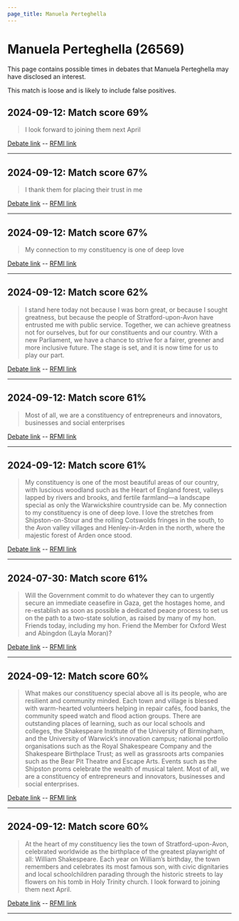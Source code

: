 ```yaml
---
page_title: Manuela Perteghella
---
```


# Manuela Perteghella  (26569)

This page contains possible times in debates that Manuela Perteghella may have disclosed an interest.

This match is loose and is likely to include false positives. 



## 2024-09-12: Match score 69%

>I look forward to joining them next April

[Debate link](https://www.theyworkforyou.com/debates/?id=2024-09-12b.1066.1)  --  [RFMI link](https://www.theyworkforyou.com/mp/26569/register)


---



## 2024-09-12: Match score 67%

>I thank them for placing their trust in me

[Debate link](https://www.theyworkforyou.com/debates/?id=2024-09-12b.1066.1)  --  [RFMI link](https://www.theyworkforyou.com/mp/26569/register)


---



## 2024-09-12: Match score 67%

>My connection to my constituency is one of deep love

[Debate link](https://www.theyworkforyou.com/debates/?id=2024-09-12b.1066.1)  --  [RFMI link](https://www.theyworkforyou.com/mp/26569/register)


---



## 2024-09-12: Match score 62%

>I stand here today not because I was born great, or because I sought greatness, but because the people of Stratford-upon-Avon have entrusted me with public service. Together, we can achieve greatness not for ourselves, but for our constituents and our country. With a new Parliament, we have a chance to strive for a fairer, greener and more inclusive future. The stage is set, and it is now time for us to play our part.

[Debate link](https://www.theyworkforyou.com/debates/?id=2024-09-12b.1066.1)  --  [RFMI link](https://www.theyworkforyou.com/mp/26569/register)


---



## 2024-09-12: Match score 61%

>Most of all, we are a constituency of entrepreneurs and innovators, businesses and social enterprises

[Debate link](https://www.theyworkforyou.com/debates/?id=2024-09-12b.1066.1)  --  [RFMI link](https://www.theyworkforyou.com/mp/26569/register)


---



## 2024-09-12: Match score 61%

>My constituency is one of the most beautiful areas of our country, with luscious woodland such as the Heart of England forest, valleys lapped by rivers and brooks, and fertile farmland—a landscape special as only the Warwickshire countryside can be. My connection to my constituency is one of deep love. I love the stretches  from Shipston-on-Stour and the rolling Cotswolds fringes in the south, to the Avon valley villages and Henley-in-Arden in the north, where the majestic forest of Arden once stood.

[Debate link](https://www.theyworkforyou.com/debates/?id=2024-09-12b.1066.1)  --  [RFMI link](https://www.theyworkforyou.com/mp/26569/register)


---



## 2024-07-30: Match score 61%

>Will the Government commit to do whatever they can to urgently secure an immediate ceasefire in Gaza, get the hostages home, and re-establish as soon as possible a dedicated peace process to set us on the path to a two-state solution, as raised by many of my hon. Friends today, including my hon. Friend the Member for Oxford West and Abingdon (Layla Moran)?

[Debate link](https://www.theyworkforyou.com/debates/?id=2024-07-30c.1167.2)  --  [RFMI link](https://www.theyworkforyou.com/mp/26569/register)


---



## 2024-09-12: Match score 60%

>What makes our constituency special above all is its people, who are resilient and community minded. Each town and village is blessed with warm-hearted volunteers helping in repair cafés, food banks, the community speed watch and flood action groups. There are outstanding places of learning, such as our local schools and colleges, the Shakespeare Institute of the University of Birmingham, and the University of Warwick’s innovation campus; national portfolio organisations such as the Royal Shakespeare Company and the Shakespeare Birthplace Trust; as well as grassroots arts companies such as the Bear Pit Theatre and Escape Arts. Events such as the Shipston proms celebrate the wealth of musical talent. Most of all, we are a constituency of entrepreneurs and innovators, businesses and social enterprises.

[Debate link](https://www.theyworkforyou.com/debates/?id=2024-09-12b.1066.1)  --  [RFMI link](https://www.theyworkforyou.com/mp/26569/register)


---



## 2024-09-12: Match score 60%

>At the heart of my constituency lies the town of Stratford-upon-Avon, celebrated worldwide as the birthplace of the greatest playwright of all: William Shakespeare. Each year on William’s birthday, the town remembers and celebrates its most famous son, with civic dignitaries and local schoolchildren parading through the historic streets to lay flowers on his tomb in Holy Trinity church. I look forward to joining them next April.

[Debate link](https://www.theyworkforyou.com/debates/?id=2024-09-12b.1066.1)  --  [RFMI link](https://www.theyworkforyou.com/mp/26569/register)


---

